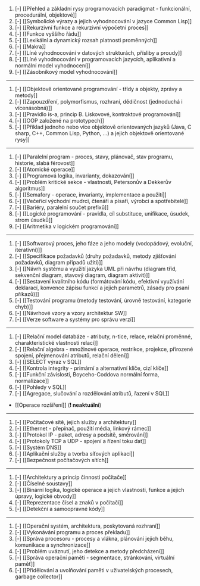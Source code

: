 1. [-] [[Přehled a základní rysy programovacích paradigmat - funkcionální, procedurální, objektové]]
2. [-] [[Symbolické výrazy a jejich vyhodnocování v jazyce Common Lisp]]
3. [-] [[Rekurzivní funkce a rekurzivní výpočetní proces]]
4. [-] [[Funkce vyššího řádu]]
5. [-] [[Lexikální a dynamický rozsah platnosti proměnných]]
6. [-] [[Makra]]
7. [-] [[Líné vyhodnocování v datových strukturách, přísliby a proudy]]
8. [-] [[Líné vyhodnocování v programovacích jazycích, aplikativní a normální model vyhodnocení]]
9. [-] [[Zásobníkový model vyhodnocování]]
---
1. [-] [[Objektově orientované programování - třídy a objekty, zprávy a metody]]
2. [-] [[Zapouzdření, polymorfismus, rozhraní, dědičnost (jednoduchá i vícenásobná)]]
3. [-] [[Pravidlo is-a, princip B. Liskovové, kontraktové programování]]
4. [-] [[OOP založené na prototypech]]
5. [-] [[Příklad jednoho nebo více objektově orientovaných jazyků (Java, C sharp, C++, Common Lisp, Python, ...) a jejich objektově orientované rysy]]
---
1. [-] [[Paralelní program - proces, stavy, plánovač, stav programu, historie, slabá férovost]]
2. [-] [[Atomické operace]]
3. [-] [[Programová logika, invarianty, dokazování]]
4. [-] [[Problém kritické sekce - vlastnosti, Petersonův a Dekkerův algoritmus]]
5. [-] [[Semafory - operace, invarianty, implementace a použití]]
6. [-] [[Večeřící východní mudrci, čtenáři a písaři, výrobci a spotřebitelé]]
7. [-] [[Bariéry, paralelní součet prefixů]]
8. [-] [[Logické programování -  pravidla, cíl substituce, unifikace, úsudek, strom úsudků]]
9. [-] [[Aritmetika v logickém programování]]
---
1. [-] [[Softwarový proces, jeho fáze a jeho modely (vodopádový, evoluční, iterativní)]]
2. [-] [[Specifikace požadavků (druhy požadavků, metody zjišťování požadavků, diagram případů užití)]]
3. [-] [[Návrh systému a využití jazyka UML při návrhu (diagram tříd, sekvenční diagram, stavový diagram, diagram aktivit)]]
4. [-] [[Sestavení kvalitního kódu (formátování kódu, efektivní využívání deklarací, konvence zápisu funkcí a jejich parametrů, zásady pro psaní příkazů)]]
5. [-] [[Testování programu (metody testování, úrovně testování, kategorie chyb)]]
6. [-] [[Návrhové vzory a vzory architektur SW]]
7. [-] [[Verze software a systémy pro správu verzí]]
---
1. [-] [[Relační model databáze - atributy, n-tice, relace, relační proměnné, charakteristické vlastnosti relací]]
2. [-] [[Relační algebra - množinové operace, restrikce, projekce, přirozené spojení, přejmenování atributů, relační dělení]]
3. [-] [[SELECT výraz v SQL]]
4. [-] [[Kontrola integrity - primární a alternativní klíče, cizí klíče]]
5. [-] [[Funkční závislosti, Boyceho-Coddova normální forma, normalizace]]
6. [-] [[Pohledy v SQL]]
7. [-] [[Agregace, slučování a rozdělování atributů, řazení v SQL]]

-  [[Operace rozšíření]] (**! neaktuální**)
---
1. [-] [[Počítačové sítě, jejich služby a architektury]]
2. [-] [[Ethernet - přepínač, použití média, linkový rámec]]
3. [-] [[Protokol IP - paket, adresy a podsítě, směrování]]
4. [-] [[Protokoly TCP a UDP - spojení a řízení toku dat]]
5. [-] [[Systém DNS]]
6. [-] [[Aplikační služby a tvorba síťových aplikací]]
7. [-] [[Bezpečnost počítačových sítích]]
---
1. [-] [[Architektury a princip činnosti počítače]]
2. [-] [[Číselné soustavy]]
3. [-] [[Binární logika, logické operace a jejich vlastnosti, funkce a jejich úpravy, logické obvody]]
4. [-] [[Reprezentace čísel a znaků v počítači]]
5. [-] [[Detekční a samoopravné kódy]]
---
1. [-] [[Operační systém, architektura, poskytovaná rozhraní]]
2. [-] [[Vykonávání programu a proces překladu]]
3. [-] [[Správa procesoru - procesy a vlákna, plánování jejich běhu, komunikace a synchronizace]]
4. [-] [[Problém uváznutí, jeho detekce a metody předcházení]]
5. [-] [[Správa operační paměti - segmentace, stránkování, virtuální paměť]]
6. [-] [[Přidělování a uvolňování paměti v uživatelských procesech, garbage collector]]
